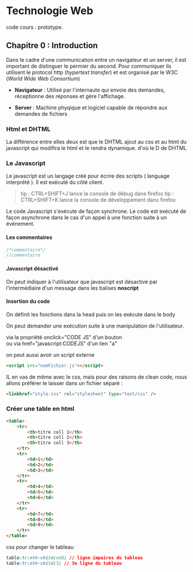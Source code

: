 # Technologie Web

code cours : prototype.  

## Chapitre 0 : Introduction

Dans le cadre d'une communication entre un navigateur et un server, il est important de distinguer le permier du second. Pour communiquer ils utilisent le protocol http (*hypertext transfer*) et est organisé par le W3C (*World Wide Web Consortium*)
    
* **Navigateur** : Utilisé par l'internaute qui envoie des demandes, réceptionne des réponses et gère l'affichage.

* **Server** : Machine phyqique et logiciel capable de répondre aux demandes de fichiers

### Html et DHTML

La différence entre elles deux est que le DHTML ajout au css et au html du javascript qui modifira le html et le rendra dynamique. d'où le D de DHTML

### Le Javascript 

Le javascript est un langage créé pour écrire des scripts ( language interprété ). Il est exécuté du côté client.  

> tip : CTRL+SHIFT+J lance la console de débug dans firefox
> tip : CTRL+SHIFT+K lance la console de développement dans firefox

Le code Javascript s'exécute de façon synchrone. Le code est exécuté de façon asynchrone dans le cas d'un appel à une fonction suite à un événement.

#### Les commentaires

``` javascript
/*commentaire*/
//commentaire
```

#### Javascript désactivé

On peut indiquer à l'utilisateur que javascript est désactivé par l'intermédiaire d'un message dans les balises **noscript**

#### Insertion du code 

On définit les fonctions dans la head puis on les exécute dans le body

On peut demander une exécution suite à une manipulation de l'utilisateur.

via la propriété onclick="CODE JS" d'un bouton  
ou via href="javascript:CODEJS" d'un lien "a"

on peut aussi avoir un script externe

``` html
<script src="nomFichier.js"></script>
```

IL en vas de même avec le css, mais pour des raisons de clean code, nous allons préférer le laisser dans un fichier séparé :
``` html
<linkhref="style.css" rel="stylesheet" type="text/css" />
```

### Créer une table en html

``` html
<table>
    <tr>
        <th>titre coll 1</th>
        <th>titre coll 2</th>
        <th>titre coll 3</th>
    </tr>
    <tr>
        <td>1</td>
        <td>2</td>
        <td>3</td>
    </tr>
    <tr>
        <td>4</td>
        <td>5</td>
        <td>6</td>
    </tr>
    <tr>
        <td>7</td>
        <td>8</td>
        <td>9</td>
    </tr>
</table>
```

css pour changer le tableau 

``` css
table:tr:nth-child(odd) // ligne impaires du tableau
table:tr:nth-child(3) // 3e ligne du tableau
```
